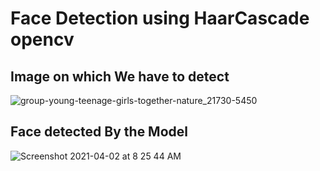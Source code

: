 # Face Detection using HaarCascade opencv

## Image on which We have to detect

![group-young-teenage-girls-together-nature_21730-5450](https://user-images.githubusercontent.com/63470232/113375944-2f1cfc80-938e-11eb-8888-3efb1037332f.jpeg)


## Face detected By the Model

![Screenshot 2021-04-02 at 8 25 44 AM](https://user-images.githubusercontent.com/63470232/113375966-3e03af00-938e-11eb-92d5-80cc21b923f2.png)

